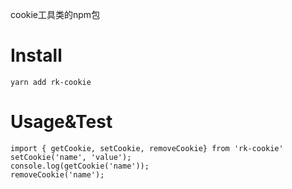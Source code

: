 cookie工具类的npm包

# Install
````
yarn add rk-cookie
````
# Usage&Test
````
import { getCookie, setCookie, removeCookie} from 'rk-cookie'
setCookie('name', 'value');
console.log(getCookie('name'));
removeCookie('name');

````